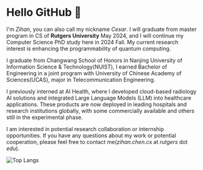 

# Hello GitHub 👋

I'm _Zihan_, you can also call my nickname _Cesar_. I will graduate from master program in CS of **Rutgers University** May 2024, and I will continue my Computer Science PhD study here in 2024 Fall. My current research interest is enhancing the programmability of quantum computing.

I graduate from Changwang School of Honors in Nanjing University of Information Science & Technology(NUIST), I earned Bachelor of Engineering in a joint program with University of Chinese Academy of Sciences(UCAS), major in Telecommunication Engineering.

I previously interned at AI Health, where I developed cloud-based radiology AI solutions and integrated Large Language Models (LLM) into healthcare applications. These products are now deployed in leading hospitals and research institutions globally, with some commercially available and others still in the experimental phase.

I am interested in potential research collaboration or internship opportunities. If you have any questions about my work or potential cooperation, please feel free to contact me(*zihan.chen.cs* at *rutgers* dot *edu*).

![Top Langs](https://github-readme-stats.vercel.app/api/top-langs/?username=Cesartwothousands&layout=compact&count_private=true&langs_count=5&hide=&exclude_repo=[Abnormal-Sound-Detection-of-Industrial-Machines]&card_width=400&custom_title=Most%20Used%20Languages%20in%20Cesar's%20Repository)
